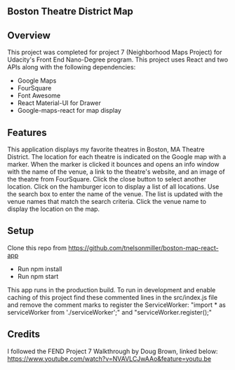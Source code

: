 ## Boston Theatre District Map

## Overview

This project was completed for project 7 (Neighborhood Maps Project) for Udacity's Front End Nano-Degree program. This project uses React and two APIs along with the following dependencies:
* Google Maps
* FourSquare
* Font Awesome
* React Material-UI for Drawer
* Google-maps-react for map display

## Features

This application displays my favorite theatres in Boston, MA Theatre District. The location for each theatre is indicated on the Google map with a marker. When the marker is clicked it bounces and opens an info window with the name of the venue, a link to the theatre's website, and an image of the theatre from FourSquare. Click the close button to select another location. Click on the hamburger icon to display a list of all locations. Use the search box to enter the name of the venue. The list is updated with the venue names that match the search criteria. Click the venue name to display the location on the map.

## Setup

Clone this repo from https://github.com/tnelsonmiller/boston-map-react-app
* Run npm install
* Run npm start

This app runs in the production build. To run in development and enable caching of this project find these commented lines in the src/index.js file and remove the comment marks to register the ServiceWorker: "import * as serviceWorker from './serviceWorker';" and "serviceWorker.register();"

## Credits

I followed the FEND Project 7 Walkthrough by Doug Brown, linked below:
https://www.youtube.com/watch?v=NVAVLCJwAAo&feature=youtu.be
